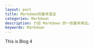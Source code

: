 ```yaml
---
layout: post
title: Markdown的基本语法
categories: Markdown
description: 介绍 Markdown 的一些基本用法。
keywords: Markdown
---
```


This is Blog 4